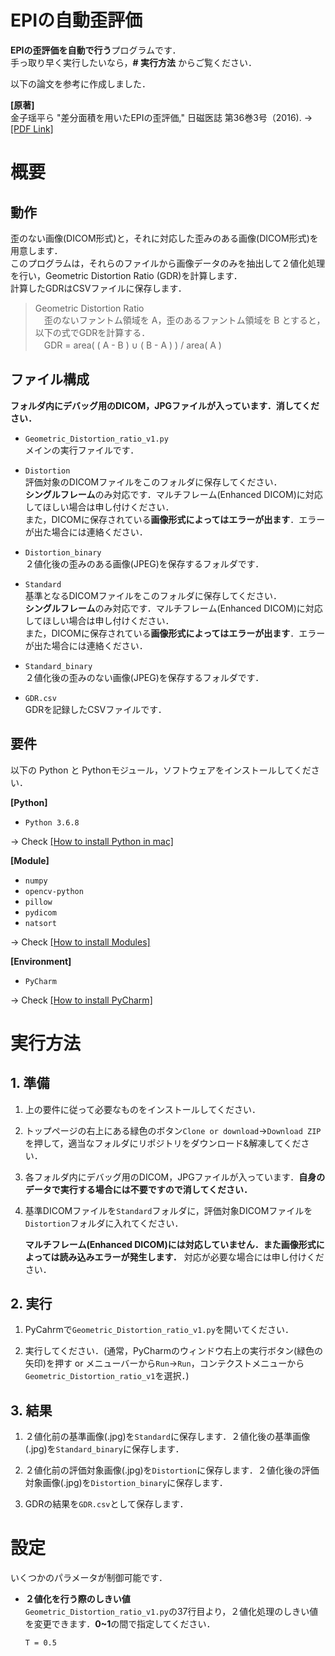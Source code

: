 # EPIの自動歪評価

**EPIの歪評価を自動で行う**プログラムです．  
手っ取り早く実行したいなら，**# 実行方法** からご覧ください．

以下の論文を参考に作成しました．

**[原著]**  
金子瑶平ら "差分面積を用いたEPIの歪評価," 日磁医誌 第36巻3号（2016). → [[PDF Link]](https://paperzz.com/doc/5939340/原著-差分面積を用いた-epi-の歪評価)

# 概要

## 動作

歪のない画像(DICOM形式)と，それに対応した歪みのある画像(DICOM形式)を用意します．  
このプログラムは，それらのファイルから画像データのみを抽出して２値化処理を行い，Geometric Distortion Ratio (GDR)を計算します．  
計算したGDRはCSVファイルに保存します．

> Geometric Distortion Ratio  
> 　歪のないファントム領域を A，歪のあるファントム領域を B とすると，以下の式でGDRを計算する．  
> 　GDR = area( ( A - B ) ∪ ( B - A ) ) / area( A )

## ファイル構成

**フォルダ内にデバッグ用のDICOM，JPGファイルが入っています．消してください．**

- `Geometric_Distortion_ratio_v1.py`  
   メインの実行ファイルです．
   
- `Distortion`  
   評価対象のDICOMファイルをこのフォルダに保存してください．  
   **シングルフレーム**のみ対応です．マルチフレーム(Enhanced DICOM)に対応してほしい場合は申し付けください．  
   また，DICOMに保存されている**画像形式によってはエラーが出ます**．エラーが出た場合には連絡ください．
   
- `Distortion_binary`  
   ２値化後の歪みのある画像(JPEG)を保存するフォルダです．
   
- `Standard`  
   基準となるDICOMファイルをこのフォルダに保存してください．  
   **シングルフレーム**のみ対応です．マルチフレーム(Enhanced DICOM)に対応してほしい場合は申し付けください．  
   また，DICOMに保存されている**画像形式によってはエラーが出ます**．エラーが出た場合には連絡ください．
   
- `Standard_binary`  
   ２値化後の歪みのない画像(JPEG)を保存するフォルダです．
   
- `GDR.csv`  
   GDRを記録したCSVファイルです．


## 要件

以下の Python と Pythonモジュール，ソフトウェアをインストールしてください．

**[Python]**  

- `Python 3.6.8`

 → Check [[How to install Python in mac]](https://github.com/YosukeSugiura/EPI_DistortionAssesment/blob/master/How2Install_Python.md)

**[Module]**  

- `numpy`
- `opencv-python`
- `pillow`
- `pydicom`
- `natsort`

 → Check [[How to install Modules]](https://github.com/YosukeSugiura/EPI_DistortionAssesment/blob/master/How2Install_Python.md)
 
**[Environment]** 

- `PyCharm`

 → Check [[How to install PyCharm]](https://github.com/YosukeSugiura/EPI_DistortionAssesment/blob/master/How2Install_Python.md)

# 実行方法

## 1. 準備

1. 上の要件に従って必要なものをインストールしてください．

2. トップページの右上にある緑色のボタン`Clone or download`→`Download ZIP`を押して，適当なフォルダにリポジトリをダウンロード&解凍してください．

3. 各フォルダ内にデバッグ用のDICOM，JPGファイルが入っています．**自身のデータで実行する場合には不要ですので消してください．**

4. 基準DICOMファイルを`Standard`フォルダに，評価対象DICOMファイルを`Distortion`フォルダに入れてください．  

   **マルチフレーム(Enhanced DICOM)には対応していません．また画像形式によっては読み込みエラーが発生します．** 対応が必要な場合には申し付けください．


## 2. 実行

1. PyCahrmで`Geometric_Distortion_ratio_v1.py`を開いてください．

2. 実行してください．(通常，PyCharmのウィンドウ右上の実行ボタン(緑色の矢印)を押す or メニューバーから`Run`→`Run`，コンテクストメニューから`Geometric_Distortion_ratio_v1`を選択．)

## 3. 結果

1. ２値化前の基準画像(.jpg)を`Standard`に保存します．２値化後の基準画像(.jpg)を`Standard_binary`に保存します．

2. ２値化前の評価対象画像(.jpg)を`Distortion`に保存します．２値化後の評価対象画像(.jpg)を`Distortion_binary`に保存します．

3. GDRの結果を`GDR.csv`として保存します．


# 設定

いくつかのパラメータが制御可能です．

- **２値化を行う際のしきい値**  
  `Geometric_Distortion_ratio_v1.py`の37行目より，２値化処理のしきい値を変更できます．**0~1**の間で指定してください．
  
  ``` 
  T = 0.5 
  ```
